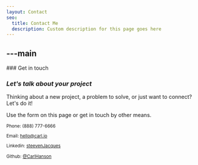 ```yaml
---
layout: Contact
seo:
  title: Contact Me
  description: Custom description for this page goes here
---
```




---main
---

<PageTitle>
  ### Get in touch

  ### _Let's talk about your project_
</PageTitle>

Thinking about a new project, a problem to solve, or just want to connect? Let's do it!

Use the form on this page or get in touch by other means.

<Sep size="12" />

<small>
  <Icon src="/icons/call.svg" className="inline mr-2 align-middle fill-current text-omega-500" /> Phone: (888) 777-6666

  <Icon src="/icons/mail.svg" className="mr-2 inline align-middle fill-current text-omega-500" /> Email: hello@carl.io

  <Icon src="/icons/logo-linkedin.svg" className="mr-2 inline align-middle fill-current text-omega-500" /> Linkedin: [steevenJacques](https://www.linkedin.com/in/steeven-jacques-1337a9238/)

  <Icon src="/icons/logo-github.svg" className="mr-2 inline align-middle fill-current text-omega-500" /> Github: [@CarlHanson](http://twitter.com/vercel)
</small>